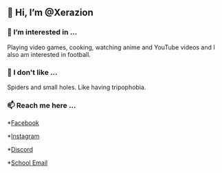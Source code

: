 ## 👋 Hi, I’m @Xerazion

### 👀 I’m interested in ...

  Playing video games, cooking, watching anime and YouTube videos and I also am interested in football.
  
### 🛑 I don't like ...

  Spiders and small holes. Like having tripophobia.
 
### 📫 Reach me here ...

  *[Facebook](https://www.facebook.com/xavierjohn.alelis.5)
  
  *[Instagram](https://www.instagram.com/nooncce/)
  
  *[Discord](https://discordapp.com/users/717968377179668611/)
  
  *[School Email](xavier.alelis@wvsu.edu.ph)
  
<!---
Xerazion/Xerazion is a ✨ special ✨ repository because its `README.md` (this file) appears on your GitHub profile.
You can click the Preview link to take a look at your changes.
--->
